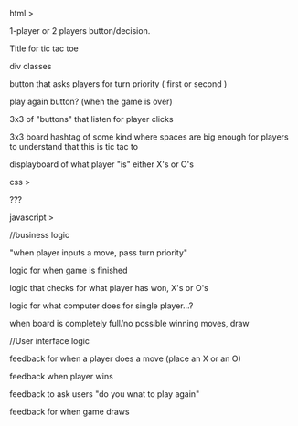 html >

1-player or 2 players button/decision.

Title for tic tac toe

div classes

button that asks players for turn priority ( first or second )

play again button? (when the game is over)

3x3 of "buttons" that listen for player clicks

3x3 board hashtag of some kind where spaces are big enough for players to understand that this is tic tac to

displayboard of what player "is" either X's or O's

css >

???



javascript >

//business logic

"when player inputs a move, pass turn priority"

logic for when game is finished

logic that checks for what player has won, X's or O's

logic for what computer does for single player...?

when board is completely full/no possible winning moves, draw

//User interface logic

feedback for when a player does a move (place an X or an O)

feedback when player wins

feedback to ask users "do you wnat to play again"

feedback for when game draws

